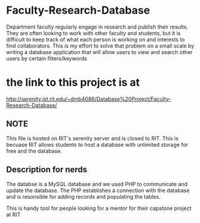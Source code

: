 # Faculty-Research-Database
Department faculty regularly engage in research and publish their results. 
They are often looking to work with other faculty and students, 
but it is difficult to keep track of what each person is working on 
and interests to find collaborators. This is my effort to solve that problem on a small 
scale by writing a database application that will allow users to view and search other users by certain filters/keywords


# the link to this project is at 
http://serenity.ist.rit.edu/~dmb4086/Database%20Project/Faculty-Research-Database/

## NOTE

This file is hosted on RIT's serenity server and is closed to RIT. This is becuase RIT allows students to host a database with unlimited storage 
for free and the database. 

## Description for nerds
The databse is a MySQL database and we used PHP to communicate and update the database. The PHP establishes a 
connection with the database and is resonsible for adding records and populating the tables. 

This is handy tool for people looking for a mentor for their capstone project at RIT
